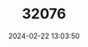 ---
title: "32076"
category: "Trigonobalanus excelsa"
draft: false
date: 2024-02-22 13:03:50
languages:
  Spanish; Castilian: ["Robla", "Roble morado", "Roble negro"]
  English: ["Black oak"]
---